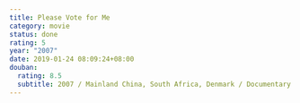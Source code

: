 ```yaml
---
title: Please Vote for Me
category: movie
status: done
rating: 5
year: "2007"
date: 2019-01-24 08:09:24+08:00
douban:
  rating: 8.5
  subtitle: 2007 / Mainland China, South Africa, Denmark / Documentary / Weijun Chen
---
```



